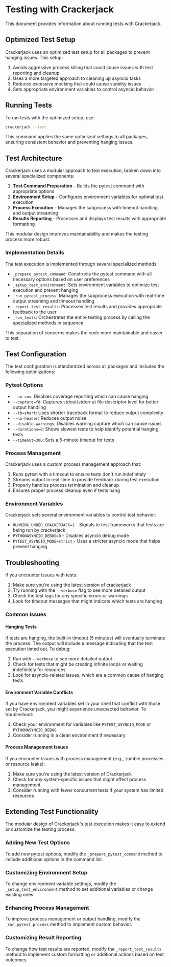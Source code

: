 # Testing with Crackerjack

This document provides information about running tests with Crackerjack.

## Optimized Test Setup

Crackerjack uses an optimized test setup for all packages to prevent hanging issues. This setup:

1. Avoids aggressive process killing that could cause issues with test reporting and cleanup
2. Uses a more targeted approach to cleaning up asyncio tasks
3. Reduces excessive mocking that could cause stability issues
4. Sets appropriate environment variables to control asyncio behavior

## Running Tests

To run tests with the optimized setup, use:

```bash
crackerjack --test
```

This command applies the same optimized settings to all packages, ensuring consistent behavior and preventing hanging issues.

## Test Architecture

Crackerjack uses a modular approach to test execution, broken down into several specialized components:

1. **Test Command Preparation** - Builds the pytest command with appropriate options
2. **Environment Setup** - Configures environment variables for optimal test execution
3. **Process Execution** - Manages the subprocess with timeout handling and output streaming
4. **Results Reporting** - Processes and displays test results with appropriate formatting

This modular design improves maintainability and makes the testing process more robust.

### Implementation Details

The test execution is implemented through several specialized methods:

- `_prepare_pytest_command`: Constructs the pytest command with all necessary options based on user preferences
- `_setup_test_environment`: Sets environment variables to optimize test execution and prevent hanging
- `_run_pytest_process`: Manages the subprocess execution with real-time output streaming and timeout handling
- `_report_test_results`: Processes test results and provides appropriate feedback to the user
- `_run_tests`: Orchestrates the entire testing process by calling the specialized methods in sequence

This separation of concerns makes the code more maintainable and easier to test.

## Test Configuration

The test configuration is standardized across all packages and includes the following optimizations:

### Pytest Options

- `--no-cov`: Disables coverage reporting which can cause hanging
- `--capture=fd`: Captures stdout/stderr at file descriptor level for better output handling
- `--tb=short`: Uses shorter traceback format to reduce output complexity
- `--no-header`: Reduces output noise
- `--disable-warnings`: Disables warning capture which can cause issues
- `--durations=0`: Shows slowest tests to help identify potential hanging tests
- `--timeout=300`: Sets a 5-minute timeout for tests

### Process Management

Crackerjack uses a custom process management approach that:

1. Runs pytest with a timeout to ensure tests don't run indefinitely
2. Streams output in real-time to provide feedback during test execution
3. Properly handles process termination and cleanup
4. Ensures proper process cleanup even if tests hang

### Environment Variables

Crackerjack sets several environment variables to control test behavior:

- `RUNNING_UNDER_CRACKERJACK=1` - Signals to test frameworks that tests are being run by crackerjack
- `PYTHONASYNCIO_DEBUG=0` - Disables asyncio debug mode
- `PYTEST_ASYNCIO_MODE=strict` - Uses a stricter asyncio mode that helps prevent hanging

## Troubleshooting

If you encounter issues with tests:

1. Make sure you're using the latest version of crackerjack
2. Try running with the `--verbose` flag to see more detailed output
3. Check the test logs for any specific errors or warnings
4. Look for timeout messages that might indicate which tests are hanging

### Common Issues

#### Hanging Tests

If tests are hanging, the built-in timeout (5 minutes) will eventually terminate the process. The output will include a message indicating that the test execution timed out. To debug:

1. Run with `--verbose` to see more detailed output
2. Check for tests that might be creating infinite loops or waiting indefinitely for resources
3. Look for asyncio-related issues, which are a common cause of hanging tests

#### Environment Variable Conflicts

If you have environment variables set in your shell that conflict with those set by Crackerjack, you might experience unexpected behavior. To troubleshoot:

1. Check your environment for variables like `PYTEST_ASYNCIO_MODE` or `PYTHONASYNCIO_DEBUG`
2. Consider running in a clean environment if necessary

#### Process Management Issues

If you encounter issues with process management (e.g., zombie processes or resource leaks):

1. Make sure you're using the latest version of Crackerjack
2. Check for any system-specific issues that might affect process management
3. Consider running with fewer concurrent tests if your system has limited resources

## Extending Test Functionality

The modular design of Crackerjack's test execution makes it easy to extend or customize the testing process:

### Adding New Test Options

To add new pytest options, modify the `_prepare_pytest_command` method to include additional options in the command list.

### Customizing Environment Setup

To change environment variable settings, modify the `_setup_test_environment` method to set additional variables or change existing ones.

### Enhancing Process Management

To improve process management or output handling, modify the `_run_pytest_process` method to implement custom behavior.

### Customizing Result Reporting

To change how test results are reported, modify the `_report_test_results` method to implement custom formatting or additional actions based on test outcomes.
